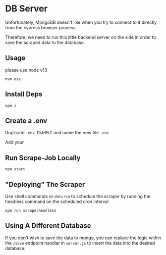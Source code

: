# DB Server

Unfortunately, MongoDB doesn't like when you try to connect to it directly from the cypress browser process.

Therefore, we need to run this little backend server on the side in order to save the scraped data to the database.

## Usage

please use node v13
```
nvm use
```

## Install Deps
```
npm i
```

## Create a .env

Duplicate `.env_EXAMPLE` and name the new file `.env`

Add your 

## Run Scrape-Job Locally
```
npm start
```

## "Deploying" The Scraper
Use shell commands or `dotcron` to schedule the scraper by running the headless command on the scheduled cron interval
```
npm run scrape:headless
```

## Using A Different Database
If you don't wish to save the data to mongo, you can replace the logic within the `/save` endpoint handler in `server.js` to insert the data into the desired database.